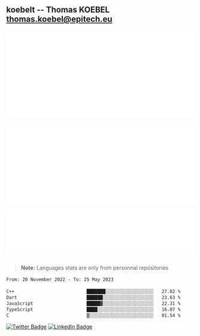 ## koebelt -- Thomas KOEBEL <thomas.koebel@epitech.eu>

<!-- On github since 2018-->


![Metrics](/metrics.classic.svg)



<!--![Metrics](/metrics.plugin.introduction.repository.svg)-->
![Metrics](/metrics.plugin.isocalendar.svg)



![Metrics](/metrics.plugin.languages.svg)

> **Note:** Languages stats are only from personnal repositories

<!--START_SECTION:waka-->

```text
From: 20 November 2022 - To: 25 May 2023

C++                           ███████░░░░░░░░░░░░░░░░░░   27.82 %
Dart                          ██████░░░░░░░░░░░░░░░░░░░   23.63 %
JavaScript                    █████▓░░░░░░░░░░░░░░░░░░░   22.31 %
TypeScript                    ████░░░░░░░░░░░░░░░░░░░░░   16.07 %
C                             ▒░░░░░░░░░░░░░░░░░░░░░░░░   01.54 %
```

<!--END_SECTION:waka-->

[![Twitter Badge](https://img.shields.io/badge/Twitter-Profile-informational?style=flat&logo=twitter&logoColor=white&color=1CA2F1)](https://twitter.com/jesuis_roux)
[![LinkedIn Badge](https://img.shields.io/badge/LinkedIn-Profile-informational?style=flat&logo=linkedin&logoColor=white&color=0D76A8)](https://www.linkedin.com/in/koebelt/)
